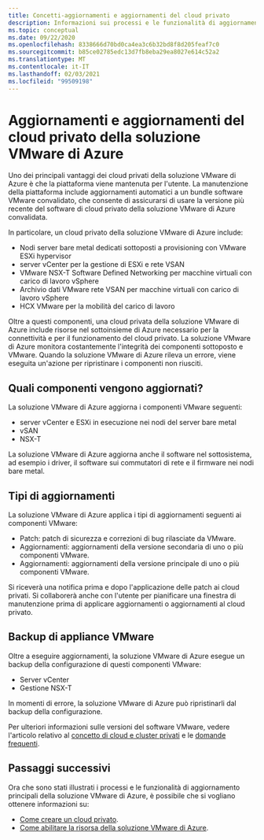 ```yaml
---
title: Concetti-aggiornamenti e aggiornamenti del cloud privato
description: Informazioni sui processi e le funzionalità di aggiornamento principali della soluzione VMware di Azure.
ms.topic: conceptual
ms.date: 09/22/2020
ms.openlocfilehash: 8338666d70bd0ca4ea3c6b32bd8f8d205feaf7c0
ms.sourcegitcommit: b85ce02785edc13d7fb8eba29ea8027e614c52a2
ms.translationtype: MT
ms.contentlocale: it-IT
ms.lasthandoff: 02/03/2021
ms.locfileid: "99509198"
---
```

# <a name="azure-vmware-solution-private-cloud-updates-and-upgrades"></a>Aggiornamenti e aggiornamenti del cloud privato della soluzione VMware di Azure

Uno dei principali vantaggi dei cloud privati della soluzione VMware di Azure è che la piattaforma viene mantenuta per l'utente. La manutenzione della piattaforma include aggiornamenti automatici a un bundle software VMware convalidato, che consente di assicurarsi di usare la versione più recente del software di cloud privato della soluzione VMware di Azure convalidata.

In particolare, un cloud privato della soluzione VMware di Azure include:

- Nodi server bare metal dedicati sottoposti a provisioning con VMware ESXi hypervisor 
- server vCenter per la gestione di ESXi e rete VSAN 
- VMware NSX-T Software Defined Networking per macchine virtuali con carico di lavoro vSphere  
- Archivio dati VMware rete VSAN per macchine virtuali con carico di lavoro vSphere  
- HCX VMware per la mobilità del carico di lavoro  

Oltre a questi componenti, una cloud privata della soluzione VMware di Azure include risorse nel sottoinsieme di Azure necessario per la connettività e per il funzionamento del cloud privato. La soluzione VMware di Azure monitora costantemente l'integrità dei componenti sottoposto e VMware. Quando la soluzione VMware di Azure rileva un errore, viene eseguita un'azione per ripristinare i componenti non riusciti. 

## <a name="what-components-get-updated"></a>Quali componenti vengono aggiornati?   

La soluzione VMware di Azure aggiorna i componenti VMware seguenti: 

- server vCenter e ESXi in esecuzione nei nodi del server bare metal 
- vSAN 
- NSX-T 

La soluzione VMware di Azure aggiorna anche il software nel sottosistema, ad esempio i driver, il software sui commutatori di rete e il firmware nei nodi bare metal. 

## <a name="types-of-updates"></a>Tipi di aggiornamenti

La soluzione VMware di Azure applica i tipi di aggiornamenti seguenti ai componenti VMware:

- Patch: patch di sicurezza e correzioni di bug rilasciate da VMware. 
- Aggiornamenti: aggiornamenti della versione secondaria di uno o più componenti VMware. 
- Aggiornamenti: aggiornamenti della versione principale di uno o più componenti VMware.

Si riceverà una notifica prima e dopo l'applicazione delle patch ai cloud privati. Si collaborerà anche con l'utente per pianificare una finestra di manutenzione prima di applicare aggiornamenti o aggiornamenti al cloud privato. 

## <a name="vmware-appliance-backup"></a>Backup di appliance VMware 

Oltre a eseguire aggiornamenti, la soluzione VMware di Azure esegue un backup della configurazione di questi componenti VMware:

- Server vCenter 
- Gestione NSX-T 

In momenti di errore, la soluzione VMware di Azure può ripristinarli dal backup della configurazione. 

Per ulteriori informazioni sulle versioni del software VMware, vedere l'articolo relativo al [concetto di cloud e cluster privati](concepts-private-clouds-clusters.md) e le [domande frequenti](faq.md).

## <a name="next-steps"></a>Passaggi successivi

Ora che sono stati illustrati i processi e le funzionalità di aggiornamento principali della soluzione VMware di Azure, è possibile che si vogliano ottenere informazioni su:

- [Come creare un cloud privato](tutorial-create-private-cloud.md).
- [Come abilitare la risorsa della soluzione VMware di Azure](enable-azure-vmware-solution.md).

<!-- LINKS - external -->

<!-- LINKS - internal -->
